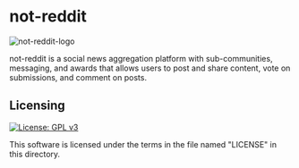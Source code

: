 # not-reddit
![not-reddit-logo](https://imgur.com/pe3rvQY.png)

not-reddit is a social news aggregation platform with sub-communities, messaging, and awards that allows users to post and share content, vote on submissions, and comment on posts.

## Licensing
[![License: GPL v3](https://img.shields.io/badge/License-GPLv3-blue.svg)](https://www.gnu.org/licenses/gpl-3.0)

This software is licensed under the terms in the file named "LICENSE" in this directory.
